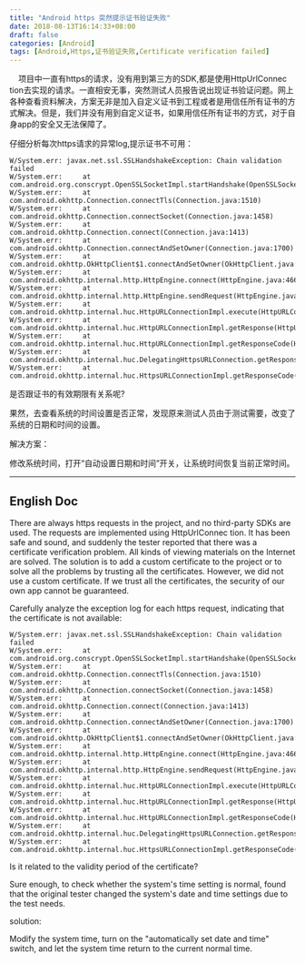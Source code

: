 ```yaml
---
title: "Android https 突然提示证书验证失败"
date: 2018-08-13T16:14:33+08:00
draft: false
categories: [Android]
tags: [Android,Https,证书验证失败,Certificate verification failed]
---
```


    项目中一直有https的请求，没有用到第三方的SDK,都是使用HttpUrlConnec tion去实现的请求。一直相安无事，突然测试人员报告说出现证书验证问题。网上各种查看资料解决，方案无非是加入自定义证书到工程或者是用信任所有证书的方式解决。但是，我们并没有用到自定义证书，如果用信任所有证书的方式，对于自身app的安全又无法保障了。

仔细分析每次https请求的异常log,提示证书不可用：

``` shell
W/System.err: javax.net.ssl.SSLHandshakeException: Chain validation failed
W/System.err:     at com.android.org.conscrypt.OpenSSLSocketImpl.startHandshake(OpenSSLSocketImpl.java:368)
W/System.err:     at com.android.okhttp.Connection.connectTls(Connection.java:1510)
W/System.err:     at com.android.okhttp.Connection.connectSocket(Connection.java:1458)
W/System.err:     at com.android.okhttp.Connection.connect(Connection.java:1413)
W/System.err:     at com.android.okhttp.Connection.connectAndSetOwner(Connection.java:1700)
W/System.err:     at com.android.okhttp.OkHttpClient$1.connectAndSetOwner(OkHttpClient.java:133)
W/System.err:     at com.android.okhttp.internal.http.HttpEngine.connect(HttpEngine.java:466)
W/System.err:     at com.android.okhttp.internal.http.HttpEngine.sendRequest(HttpEngine.java:371)
W/System.err:     at com.android.okhttp.internal.huc.HttpURLConnectionImpl.execute(HttpURLConnectionImpl.java:503)
W/System.err:     at com.android.okhttp.internal.huc.HttpURLConnectionImpl.getResponse(HttpURLConnectionImpl.java:438)
W/System.err:     at com.android.okhttp.internal.huc.HttpURLConnectionImpl.getResponseCode(HttpURLConnectionImpl.java:567)
W/System.err:     at com.android.okhttp.internal.huc.DelegatingHttpsURLConnection.getResponseCode(DelegatingHttpsURLConnection.java:105)
W/System.err:     at com.android.okhttp.internal.huc.HttpsURLConnectionImpl.getResponseCode(HttpsURLConnectionImpl.java)

```


是否跟证书的有效期限有关系呢?

果然，去查看系统的时间设置是否正常，发现原来测试人员由于测试需要，改变了系统的日期和时间的设置。

解决方案：

修改系统时间，打开“自动设置日期和时间”开关，让系统时间恢复当前正常时间。


---
English Doc
---
There are always https requests in the project, and no third-party SDKs are used. The requests are implemented using HttpUrlConnec tion. It has been safe and sound, and suddenly the tester reported that there was a certificate verification problem. All kinds of viewing materials on the Internet are solved. The solution is to add a custom certificate to the project or to solve all the problems by trusting all the certificates. However, we did not use a custom certificate. If we trust all the certificates, the security of our own app cannot be guaranteed.

Carefully analyze the exception log for each https request, indicating that the certificate is not available:

``` shell
W/System.err: javax.net.ssl.SSLHandshakeException: Chain validation failed
W/System.err:     at com.android.org.conscrypt.OpenSSLSocketImpl.startHandshake(OpenSSLSocketImpl.java:368)
W/System.err:     at com.android.okhttp.Connection.connectTls(Connection.java:1510)
W/System.err:     at com.android.okhttp.Connection.connectSocket(Connection.java:1458)
W/System.err:     at com.android.okhttp.Connection.connect(Connection.java:1413)
W/System.err:     at com.android.okhttp.Connection.connectAndSetOwner(Connection.java:1700)
W/System.err:     at com.android.okhttp.OkHttpClient$1.connectAndSetOwner(OkHttpClient.java:133)
W/System.err:     at com.android.okhttp.internal.http.HttpEngine.connect(HttpEngine.java:466)
W/System.err:     at com.android.okhttp.internal.http.HttpEngine.sendRequest(HttpEngine.java:371)
W/System.err:     at com.android.okhttp.internal.huc.HttpURLConnectionImpl.execute(HttpURLConnectionImpl.java:503)
W/System.err:     at com.android.okhttp.internal.huc.HttpURLConnectionImpl.getResponse(HttpURLConnectionImpl.java:438)
W/System.err:     at com.android.okhttp.internal.huc.HttpURLConnectionImpl.getResponseCode(HttpURLConnectionImpl.java:567)
W/System.err:     at com.android.okhttp.internal.huc.DelegatingHttpsURLConnection.getResponseCode(DelegatingHttpsURLConnection.java:105)
W/System.err:     at com.android.okhttp.internal.huc.HttpsURLConnectionImpl.getResponseCode(HttpsURLConnectionImpl.java)

```

Is it related to the validity period of the certificate?

Sure enough, to check whether the system's time setting is normal, found that the original tester changed the system's date and time settings due to the test needs.

solution:

Modify the system time, turn on the "automatically set date and time" switch, and let the system time return to the current normal time.
